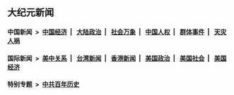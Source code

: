 ## 大纪元新闻

#### 中国新闻 &nbsp;>&nbsp; [中国经济](indexes/ncid283/README.md?07290045) &nbsp;| &nbsp; [大陆政治](indexes/ncid277/README.md?07290045) &nbsp;| &nbsp; [社会万象](indexes/ncid282/README.md?07290045) &nbsp;| &nbsp; [中国人权](indexes/ncid278/README.md?07290045) &nbsp;| &nbsp; [群体事件](indexes/ncid279/README.md?07290045) &nbsp;| &nbsp; [天灾人祸](indexes/ncid280/README.md?07290045)

#### 国际新闻 &nbsp;>&nbsp; [美中关系](indexes/nf1412576/README.md?07290045) &nbsp;| &nbsp; [台湾新闻](indexes/ncid1349361/README.md?07290045) &nbsp;| &nbsp; [香港新闻](indexes/ncid1349362/README.md?07290045) &nbsp;| &nbsp; [美国政治](indexes/ncid1078159/README.md?07290045) &nbsp;| &nbsp; [美国社会](indexes/ncid1078160/README.md?07290045) &nbsp;| &nbsp; [美国经济](indexes/ncid1078158/README.md?07290045)

#### 特别专题 &nbsp;>&nbsp; [中共百年历史](https://github.com/epoch-news/epoch-special/blob/master/README.md?07290045)  
